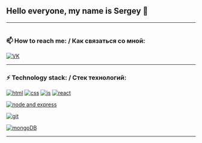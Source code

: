 ## Hello everyone, my name is Sergey 👋  
***

```html

```

### 📫 How to reach me: / Как связаться со мной:  
   
[![VK](https://sun9-west.userapi.com/sun9-37/s/v1/ig2/A2dCrO5aGF4_b2v-4R7XXEpCcoLIXqdIoK22_Vzk3jB_MYNMe8YETeggFt8bAHscSMbRGoup43k_F-pURem4W-KM.jpg?size=40x40&quality=95&type=album)](https://vk.com/id46453265)   
***  
### ⚡ Technology stack: / Стек технологий:  
  
[![html](https://sun9-east.userapi.com/sun9-36/s/v1/ig2/xqfgeghUShJebRKR-CzIvX4P6_3ybYMqkOOuUQl--dE8jhekG8HpCs4WvJiTfU4ami212f2Z9sL1Lhr7sQW1M_wK.jpg?size=40x40&quality=95&type=album)](https://developer.mozilla.org/ru/docs/Web/HTML) 
[![css](https://sun9-west.userapi.com/sun9-2/s/v1/ig2/HJf2NF-6AOk8BOg5RTVt7QiATL0IdYDq6HldS1VrhgO3wZ0FULLcc6NOIeJugWkkYkQf-8jItfwVqPHSvm3_PLe_.jpg?size=40x40&quality=95&type=album)](https://developer.mozilla.org/ru/docs/Web/CSS) 
[![js](https://sun9-east.userapi.com/sun9-44/s/v1/ig2/qhVmrKc4xY2t45M9DOxA0nL4APIh8X3CmSjnqzBVvVutzcvQkFQOQJCq6Y3TGm38ZXpgyWnocn6FZ7kv8qlCiv66.jpg?size=40x40&quality=95&type=album)](https://developer.mozilla.org/ru/docs/Web/JavaScript) 
[![react](https://sun9-west.userapi.com/sun9-8/s/v1/ig2/yuVEeutVObfGb3jwNXBO_n4UEGdWLhNb4d9T0xyMCcWn-FIH5AupeCzsZHb2IIAKr1WAMC0BgB6VjtO59HZi2x-P.jpg?size=40x40&quality=95&type=album)](https://clck.ru/33CCbf)   
  
[![node and express](https://sun9-east.userapi.com/sun9-25/s/v1/ig2/ZVINgMoh9Jq8qUVrh2MCs5UfiWE7GhXeLVOV8mC2USPy9aAwkW_KKiq79qWiFnNgG8cVMkIJe5HFb1aRf0JRqln-.jpg?size=160x40&quality=95&type=album)](https://clck.ru/33CCeg)   
  
[![git](https://sun9-east.userapi.com/sun9-20/s/v1/ig2/tG-2B83cN6OyUtgpT86fJf2JT9ILnuPCZNGkeSfWJ6p9KmeqqeNA51NesnmHvaxsjU74l_zh7bKDhHj1FH1IbvD0.jpg?size=160x40&quality=95&type=album)](https://clck.ru/33CCd7)   
  
[![mongoDB](https://sun9-west.userapi.com/sun9-15/s/v1/ig2/D1NJ1VzVInioCwPsAtEZdtpUZqkhGZVDh_q6Xs3gNgY9NjzrdlTWuYD6cKvxxDR56ZBjGcROIoHV3YhiorN1rH6w.jpg?size=160x40&quality=95&type=album)](https://clck.ru/33CCfY)   
***

<!--
**1SergeyKorolev1/1SergeyKorolev1** is a ✨ _special_ ✨ repository because its `README.md` (this file) appears on your GitHub profile.

Here are some ideas to get you started:

- 🔭 I’m currently working on ...
- 🌱 I’m currently learning ...
- 👯 I’m looking to collaborate on ...
- 🤔 I’m looking for help with ...
- 💬 Ask me about ...
- 📫 How to reach me: ...
- 😄 Pronouns: ...
- ⚡ Fun fact: ...
-->
